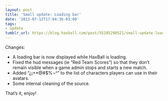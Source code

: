 ```yaml
---
layout: post
title: 'Small update: Loading bar'
date: '2013-07-12T17:04:36-03:00'
tags:
- update
tumblr_url: https://blog.haxball.com/post/55285290521/small-update-loading-bar
---
```

Changes:

- A loading bar is now displayed while HaxBall is loading.
- Fixed the hud messages (ie “Red Team Scores”) so that they don’t remain visible when a game admin stops and starts a new match.
- Added “¿¡+\*@#$%¬^” to the list of characters players can use in their avatars.
- Some internal cleaning of the source.

That’s it, enjoy!

